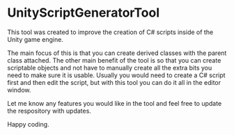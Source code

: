 # UnityScriptGeneratorTool

This tool was created to improve the creation of C# scripts inside of the Unity game engine. 

The main focus of this is that you can create derived classes with the parent class attached. 
The other main benefit of the tool is so that you can create scriptable objects and not have to manually create all the extra bits you need to make sure it is usable. Usually you would need to create a C# script first and then edit the script, but with this tool you can do it all in the editor window.

Let me know any features you would like in the tool and feel free to update the respository with updates.

Happy coding.
